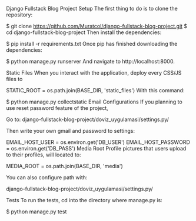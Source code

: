   
Django Fullstack Blog Project
Setup
The first thing to do is to clone the repository:

$ git clone https://github.com/Muratcol/django-fullstack-blog-project.git
$ cd django-fullstack-blog-project
Then install the dependencies:

$ pip install -r requirements.txt
Once pip has finished downloading the dependencies:

$ python manage.py runserver
And navigate to http://localhost:8000.

Static Files
When you interact with the application, deploy every CSS/JS files to

STATIC_ROOT = os.path.join(BASE_DIR, 'static_files')
With this command:

$ python manage.py collectstatic
Email Configurations
If you planning to use reset password feature of the project,

Go to: django-fullstack-blog-project/doviz_uygulamasi/settings.py/

Then write your own gmail and password to settings:

EMAIL_HOST_USER = os.environ.get('DB_USER')
EMAIL_HOST_PASSWORD = os.environ.get('DB_PASS')
Media Root
Profile pictures that users upload to their profiles, will located to:

MEDIA_ROOT = os.path.join(BASE_DIR, 'media')

You can also configure path with:

django-fullstack-blog-project/doviz_uygulamasi/settings.py/

Tests
To run the tests, cd into the directory where manage.py is:

$ python manage.py test
